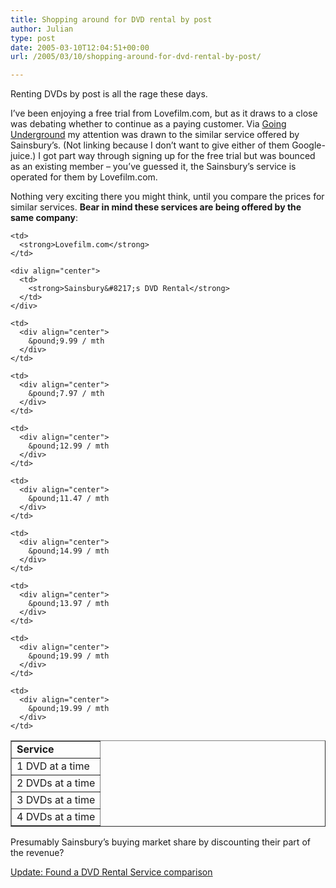 ```yaml
---
title: Shopping around for DVD rental by post
author: Julian
type: post
date: 2005-03-10T12:04:51+00:00
url: /2005/03/10/shopping-around-for-dvd-rental-by-post/

---
```

Renting DVDs by post is all the rage these days. 

I&#8217;ve been enjoying a free trial from Lovefilm.com, but as it draws to a close was debating whether to continue as a paying customer. Via [Going Underground][1] my attention was drawn to the similar service offered by Sainsbury&#8217;s. (Not linking because I don&#8217;t want to give either of them Google-juice.) I got part way through signing up for the free trial but was bounced as an existing member &#8211; you&#8217;ve guessed it, the Sainsbury&#8217;s service is operated for them by Lovefilm.com.

Nothing very exciting there you might think, until you compare the prices for similar services. **Bear in mind these services are being offered by the same company**:

<table border="1">
  <tr>
    <td>
      <strong>Service</strong>
    </td>
    
    <td>
      <strong>Lovefilm.com</strong>
    </td>
    
    <div align="center">
      <td>
        <strong>Sainsbury&#8217;s DVD Rental</strong>
      </td>
    </div>
  </tr>
  
  <tr>
    <td>
      1 DVD at a time
    </td>
    
    <td>
      <div align="center">
        &pound;9.99 / mth
      </div>
    </td>
    
    <td>
      <div align="center">
        &pound;7.97 / mth
      </div>
    </td>
  </tr>
  
  <tr>
    <td>
      2 DVDs at a time
    </td>
    
    <td>
      <div align="center">
        &pound;12.99 / mth
      </div>
    </td>
    
    <td>
      <div align="center">
        &pound;11.47 / mth
      </div>
    </td>
  </tr>
  
  <tr>
    <td>
      3 DVDs at a time
    </td>
    
    <td>
      <div align="center">
        &pound;14.99 / mth
      </div>
    </td>
    
    <td>
      <div align="center">
        &pound;13.97 / mth
      </div>
    </td>
  </tr>
  
  <tr>
    <td>
      4 DVDs at a time
    </td>
    
    <td>
      <div align="center">
        &pound;19.99 / mth
      </div>
    </td>
    
    <td>
      <div align="center">
        &pound;19.99 / mth
      </div>
    </td>
  </tr>
</table>

Presumably Sainsbury&#8217;s buying market share by discounting their part of the revenue?

<ins datetime="2005-03-10T13:07:0200:00">Update: Found a <a href="http://www.dvd-rental-guide.co.uk/">DVD Rental Service comparison</a></ins>

 [1]: http://london-underground.blogspot.com/2005_03_01_london-underground_archive.html#111039304173150693